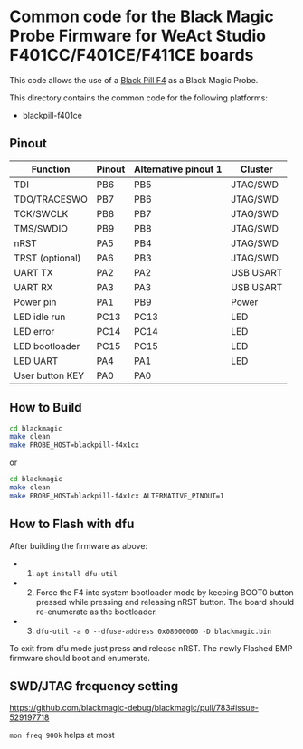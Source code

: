 # Common code for the Black Magic Probe Firmware for WeAct Studio F401CC/F401CE/F411CE boards

This code allows the use of a [Black Pill F4](https://github.com/WeActStudio/WeActStudio.MiniSTM32F4x1) as a Black Magic Probe.

This directory contains the common code for the following platforms:
- blackpill-f401ce

## Pinout

| Function        | Pinout | Alternative pinout 1 | Cluster   |
| --------------- | ------ | -------------------- | --------- |
| TDI             | PB6    | PB5                  | JTAG/SWD  |
| TDO/TRACESWO    | PB7    | PB6                  | JTAG/SWD  |
| TCK/SWCLK       | PB8    | PB7                  | JTAG/SWD  |
| TMS/SWDIO       | PB9    | PB8                  | JTAG/SWD  |
| nRST            | PA5    | PB4                  | JTAG/SWD  |
| TRST (optional) | PA6    | PB3                  | JTAG/SWD  |
| UART TX         | PA2    | PA2                  | USB USART |
| UART RX         | PA3    | PA3                  | USB USART |
| Power pin       | PA1    | PB9                  | Power     |
| LED idle run    | PC13   | PC13                 | LED       |
| LED error       | PC14   | PC14                 | LED       |
| LED bootloader  | PC15   | PC15                 | LED       |
| LED UART        | PA4    | PA1                  | LED       |
| User button KEY | PA0    | PA0                  |           |

## How to Build

```sh
cd blackmagic
make clean
make PROBE_HOST=blackpill-f4x1cx
```

or

```sh
cd blackmagic
make clean
make PROBE_HOST=blackpill-f4x1cx ALTERNATIVE_PINOUT=1
```

## How to Flash with dfu

After building the firmware as above:

* 1) `apt install dfu-util`
* 2) Force the F4 into system bootloader mode by keeping BOOT0 button pressed while pressing and releasing nRST
      button. The board should re-enumerate as the bootloader.
* 3) `dfu-util -a 0 --dfuse-address 0x08000000 -D blackmagic.bin`

To exit from dfu mode just press and release nRST. The newly Flashed BMP firmware should boot and enumerate.

## SWD/JTAG frequency setting

https://github.com/blackmagic-debug/blackmagic/pull/783#issue-529197718

`mon freq 900k` helps at most

